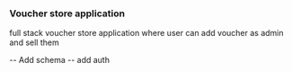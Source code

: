### Voucher store application

full stack voucher store application where user can add voucher as admin and sell them

-- Add schema
-- add auth
